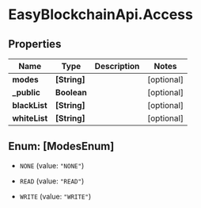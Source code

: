 # EasyBlockchainApi.Access

## Properties
Name | Type | Description | Notes
------------ | ------------- | ------------- | -------------
**modes** | **[String]** |  | [optional] 
**_public** | **Boolean** |  | [optional] 
**blackList** | **[String]** |  | [optional] 
**whiteList** | **[String]** |  | [optional] 


<a name="[ModesEnum]"></a>
## Enum: [ModesEnum]


* `NONE` (value: `"NONE"`)

* `READ` (value: `"READ"`)

* `WRITE` (value: `"WRITE"`)




